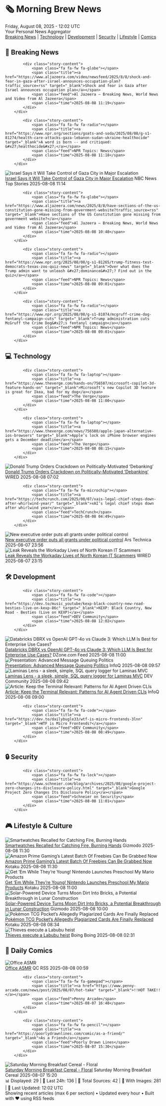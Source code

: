 <!-- Processing 54 RSS feeds at 2025-08-08 12:02:20 UTC -->
<!-- Processing: Poorly Drawn Lines -->
<!-- Processing: Garfield -->
<!-- Processing: Dilbert -->
<!-- Processing: Cyanide & Happiness -->
<!-- Processing: Girl Genius -->
<!-- Processing: Dinosaur Comics -->
<!-- Processing: CNN Breaking News -->
<!-- Processing: BBC Breaking News -->
<!-- Processing: Al Jazeera Breaking News -->
<!-- Processing: NPR News -->
<!-- Processing: Reuters World News -->
<!-- Processing: Associated Press Breaking -->
<!-- Processing: NBC News Breaking -->
<!-- Processing: Guardian World News -->
<!-- Processing: Sky News World -->
<!-- Processing: TechCrunch -->
<!-- Processing: The Verge -->
<!-- Processing: Dev.to -->
<!-- Processing: It's FOSS -->
<!-- Processing: OMG! Ubuntu -->
<!-- Processing: Ubuntu Blog -->
<!-- Processing: GitLab Blog -->
<!-- Processing: DZone -->
<!-- Processing: The Pragmatic Engineer -->
<!-- Processing: Lifehacker -->
<!-- Processing: Gizmodo -->
<!-- Processing: Kotaku -->
<!-- Processing: Boing Boing -->
<!-- Processing: Schneier on Security -->
<!-- Generated 8 new posts out of 29 feeds processed -->
<div class="newspaper-header">
    <h1 class="newspaper-title">🗞️ Morning Brew News</h1>
    <div class="newspaper-date">Friday, August 08, 2025 - 12:02 UTC</div>
    <div class="newspaper-subtitle">Your Personal News Aggregator</div>
</div>

<div class="newspaper-nav">
    <a href="#breaking">Breaking News</a> |
    <a href="#tech">Technology</a> |
    <a href="#dev">Development</a> |
    <a href="#security">Security</a> |
    <a href="#lifestyle">Lifestyle</a> |
    <a href="#webcomics">Comics</a>
</div>

<div class="news-section breaking-news" id="breaking">
<h2 class="section-header">🚨 Breaking News</h2>
<div class="stories-container">
<div class="story">
            
            <div class="story-content">
                <span class="fa fa-fw fa-globe"></span>
                <span class="title"><a href="https://www.aljazeera.com/video/newsfeed/2025/8/8/shock-and-fear-in-gaza-after-israel-announces-occupation-plan?traffic_source=rss" target="_blank">Shock and fear in Gaza after Israel announces occupation plan</a></span>
                <span class="feed">Al Jazeera – Breaking News, World News and Video from Al Jazeera</span>
                <span class="time">2025-08-08 11:19</span>
            </div>
        </div>
<div class="story">
            
            <div class="story-content">
                <span class="fa fa-fw fa-radio"></span>
                <span class="title"><a href="https://www.npr.org/sections/goats-and-soda/2025/08/08/g-s1-81274/health-care-attacks-gaza-lebanon-sudan-ukraine-healthocide" target="_blank">A word is born -- and critiqued: &#x27;healthocide&#x27;</a></span>
                <span class="feed">NPR Topics: News</span>
                <span class="time">2025-08-08 11:18</span>
            </div>
        </div>
<div class="story">
            <img src="https://media-cldnry.s-nbcnews.com/image/upload/t_fit_1500w/mpx/2704722219/2025_08/1754651644645_tdy_news_7a_sanchez_israel_250808_1920x1080-s6kgzi.jpg" alt="Israel Says it Will Take Control of Gaza City in Major Escalation" class="story-image" loading="lazy" onerror="this.style.display='none'">
            <div class="story-content">
                <span class="fa fa-fw fa-broadcast-tower"></span>
                <span class="title"><a href="https://www.today.com/video/israel-s-security-cabinet-votes-to-seize-control-of-gaza-city-244571717643" target="_blank">Israel Says it Will Take Control of Gaza City in Major Escalation</a></span>
                <span class="feed">NBC News Top Stories</span>
                <span class="time">2025-08-08 11:14</span>
            </div>
        </div>
<div class="story">
            
            <div class="story-content">
                <span class="fa fa-fw fa-globe"></span>
                <span class="title"><a href="https://www.aljazeera.com/news/2025/8/8/have-sections-of-the-us-constitution-gone-missing-from-government-website?traffic_source=rss" target="_blank">Have sections of the US Constitution gone missing from government website?</a></span>
                <span class="feed">Al Jazeera – Breaking News, World News and Video from Al Jazeera</span>
                <span class="time">2025-08-08 10:48</span>
            </div>
        </div>
<div class="story">
            
            <div class="story-content">
                <span class="fa fa-fw fa-radio"></span>
                <span class="title"><a href="https://www.npr.org/2025/08/08/g-s1-81265/trump-fitness-test-democrats-texas-zoo-quiz-news" target="_blank">Over what does the Trump admin want to unleash &#x27;dominance&#x27;? Find out in the quiz</a></span>
                <span class="feed">NPR Topics: News</span>
                <span class="time">2025-08-08 09:01</span>
            </div>
        </div>
<div class="story">
            
            <div class="story-content">
                <span class="fa fa-fw fa-radio"></span>
                <span class="title"><a href="https://www.npr.org/2025/08/08/g-s1-81074/mcgruff-crime-dog-fentanyl-campaign-cuts" target="_blank">Trump administration cuts McGruff the Crime Dog&#x27;s fentanyl campaign</a></span>
                <span class="feed">NPR Topics: News</span>
                <span class="time">2025-08-08 09:01</span>
            </div>
        </div>
</div>
</div>
<div class="news-section tech-news" id="tech">
<h2 class="section-header">💻 Technology</h2>
<div class="stories-container">
<div class="story">
            
            <div class="story-content">
                <span class="fa fa-fw fa-laptop"></span>
                <span class="title"><a href="https://www.theverge.com/hands-on/756587/microsoft-copilot-3d-feature-hands-on" target="_blank">Microsoft’s new Copilot 3D feature is great for Ikea, bad for my dog</a></span>
                <span class="feed">The Verge</span>
                <span class="time">2025-08-08 11:00</span>
            </div>
        </div>
<div class="story">
            
            <div class="story-content">
                <span class="fa fa-fw fa-laptop"></span>
                <span class="title"><a href="https://www.theverge.com/news/756580/apple-japan-alternative-ios-browsers" target="_blank">Apple’s lock on iPhone browser engines gets a December deadline</a></span>
                <span class="feed">The Verge</span>
                <span class="time">2025-08-08 08:15</span>
            </div>
        </div>
<div class="story">
            <img src="https://media.wired.com/photos/689322803e6458c3511b4ce1/master/pass/GettyImages-2227409013.jpg" alt="Donald Trump Orders Crackdown on Politically-Motivated ‘Debanking’" class="story-image" loading="lazy" onerror="this.style.display='none'">
            <div class="story-content">
                <span class="fa fa-fw fa-bolt"></span>
                <span class="title"><a href="https://www.wired.com/story/donald-trump-orders-crackdown-on-politically-motivated-debanking/" target="_blank">Donald Trump Orders Crackdown on Politically-Motivated ‘Debanking’</a></span>
                <span class="feed">WIRED</span>
                <span class="time">2025-08-08 07:02</span>
            </div>
        </div>
<div class="story">
            
            <div class="story-content">
                <span class="fa fa-fw fa-microchip"></span>
                <span class="title"><a href="https://techcrunch.com/2025/08/07/xais-legal-chief-steps-down-after-whirlwind-year/" target="_blank">xAI’s legal chief steps down after whirlwind year</a></span>
                <span class="feed">TechCrunch</span>
                <span class="time">2025-08-08 04:49</span>
            </div>
        </div>
<div class="story">
            <img src="https://cdn.arstechnica.net/wp-content/uploads/2025/08/GettyImages-2224884015-500x500.jpg" alt="New executive order puts all grants under political control" class="story-image" loading="lazy" onerror="this.style.display='none'">
            <div class="story-content">
                <span class="fa fa-fw fa-cog"></span>
                <span class="title"><a href="https://arstechnica.com/science/2025/08/new-executive-order-puts-all-grants-under-political-control/" target="_blank">New executive order puts all grants under political control</a></span>
                <span class="feed">Ars Technica</span>
                <span class="time">2025-08-07 23:56</span>
            </div>
        </div>
<div class="story">
            <img src="https://media.wired.com/clips/68926fdb8802aa27300f820b/master/pass/080725-north-korean-IT-workers-1.mp4" alt="Leak Reveals the Workaday Lives of North Korean IT Scammers" class="story-image" loading="lazy" onerror="this.style.display='none'">
            <div class="story-content">
                <span class="fa fa-fw fa-bolt"></span>
                <span class="title"><a href="https://www.wired.com/story/leaked-data-reveals-the-workaday-lives-of-north-korean-it-scammers/" target="_blank">Leak Reveals the Workaday Lives of North Korean IT Scammers</a></span>
                <span class="feed">WIRED</span>
                <span class="time">2025-08-07 23:15</span>
            </div>
        </div>
</div>
</div>
<div class="news-section dev-news" id="dev">
<h2 class="section-header">🛠️ Development</h2>
<div class="stories-container">
<div class="story">
            
            <div class="story-content">
                <span class="fa fa-fw fa-code"></span>
                <span class="title"><a href="https://dev.to/music_youtube/kexp-black-country-new-road-besties-live-on-kexp-86c" target="_blank">KEXP: Black Country, New Road - Besties (Live on KEXP)</a></span>
                <span class="feed">DEV Community</span>
                <span class="time">2025-08-08 12:02</span>
            </div>
        </div>
<div class="story">
            <img src="https://dz2cdn1.dzone.com/thumbnail?fid=18553609&w=600" alt="Databricks DBRX vs OpenAI GPT-4o vs Claude 3: Which LLM Is Best for Enterprise Use Cases?" class="story-image" loading="lazy" onerror="this.style.display='none'">
            <div class="story-content">
                <span class="fa fa-fw fa-newspaper"></span>
                <span class="title"><a href="https://dzone.com/articles/enterprise-ai-dbrx-gpt4o-claude3-comparison" target="_blank">Databricks DBRX vs OpenAI GPT-4o vs Claude 3: Which LLM Is Best for Enterprise Use Cases?</a></span>
                <span class="feed">DZone.com Feed</span>
                <span class="time">2025-08-08 11:00</span>
            </div>
        </div>
<div class="story">
            <img src="https://res.infoq.com/presentations/advanced-message-queuing/en/mediumimage/john-o%27hara-medium-1752572043019.jpeg" alt="Presentation: Advanced Message Queuing Politics" class="story-image" loading="lazy" onerror="this.style.display='none'">
            <div class="story-content">
                <span class="fa fa-fw fa-info-circle"></span>
                <span class="title"><a href="https://www.infoq.com/presentations/advanced-message-queuing/?utm_campaign=infoq_content&utm_source=infoq&utm_medium=feed&utm_term=global" target="_blank">Presentation: Advanced Message Queuing Politics</a></span>
                <span class="feed">InfoQ</span>
                <span class="time">2025-08-08 09:57</span>
            </div>
        </div>
<div class="story">
            <img src="https://media2.dev.to/dynamic/image/width=800%2Cheight=%2Cfit=scale-down%2Cgravity=auto%2Cformat=auto/https%3A%2F%2Fdev-to-uploads.s3.amazonaws.com%2Fuploads%2Farticles%2Fvy2w0xsoapeml77qzmbh.png" alt="Laminas Lens - a sleek, simple, SQL query logger for Laminas MVC" class="story-image" loading="lazy" onerror="this.style.display='none'">
            <div class="story-content">
                <span class="fa fa-fw fa-code"></span>
                <span class="title"><a href="https://dev.to/askerakbar/laminas-lens-a-sleek-simple-sql-query-logger-for-laminas-mvc-3n00" target="_blank">Laminas Lens - a sleek, simple, SQL query logger for Laminas MVC</a></span>
                <span class="feed">DEV Community</span>
                <span class="time">2025-08-08 09:42</span>
            </div>
        </div>
<div class="story">
            <img src="https://res.infoq.com/articles/ai-agent-cli/en/headerimage/ai-agent-cli-header-1754471958152.jpg" alt="Article: Keep the Terminal Relevant: Patterns for AI Agent Driven CLIs" class="story-image" loading="lazy" onerror="this.style.display='none'">
            <div class="story-content">
                <span class="fa fa-fw fa-info-circle"></span>
                <span class="title"><a href="https://www.infoq.com/articles/ai-agent-cli/?utm_campaign=infoq_content&utm_source=infoq&utm_medium=feed&utm_term=global" target="_blank">Article: Keep the Terminal Relevant: Patterns for AI Agent Driven CLIs</a></span>
                <span class="feed">InfoQ</span>
                <span class="time">2025-08-08 09:00</span>
            </div>
        </div>
<div class="story">
            
            <div class="story-content">
                <span class="fa fa-fw fa-code"></span>
                <span class="title"><a href="https://dev.to/dailybugle33/wtf-is-micro-frontends-3lnn" target="_blank">WTF is Micro Frontends?</a></span>
                <span class="feed">DEV Community</span>
                <span class="time">2025-08-08 08:49</span>
            </div>
        </div>
</div>
</div>
<div class="news-section security-news" id="security">
<h2 class="section-header">🔒 Security</h2>
<div class="stories-container">
<div class="story">
            
            <div class="story-content">
                <span class="fa fa-fw fa-lock"></span>
                <span class="title"><a href="https://www.schneier.com/blog/archives/2025/08/google-project-zero-changes-its-disclosure-policy.html" target="_blank">Google Project Zero Changes Its Disclosure Policy</a></span>
                <span class="feed">Schneier on Security</span>
                <span class="time">2025-08-08 11:01</span>
            </div>
        </div>
</div>
</div>
<div class="news-section lifestyle-news" id="lifestyle">
<h2 class="section-header">🎮 Lifestyle & Culture</h2>
<div class="stories-container">
<div class="story">
            <img src="https://gizmodo.com/app/uploads/2025/08/smartwatch-recall-1.jpg" alt="Smartwatches Recalled for Catching Fire, Burning Hands" class="story-image" loading="lazy" onerror="this.style.display='none'">
            <div class="story-content">
                <span class="fa fa-fw fa-computer"></span>
                <span class="title"><a href="https://gizmodo.com/smartwatches-recalled-for-catching-fire-burning-hands-2000640267" target="_blank">Smartwatches Recalled for Catching Fire, Burning Hands</a></span>
                <span class="feed">Gizmodo</span>
                <span class="time">2025-08-08 11:30</span>
            </div>
        </div>
<div class="story">
            <img src="https://kotaku.com/app/uploads/2025/08/prime2.jpg" alt="Amazon Prime Gaming’s Latest Batch Of Freebies Can Be Grabbed Now" class="story-image" loading="lazy" onerror="this.style.display='none'">
            <div class="story-content">
                <span class="fa fa-fw fa-gamepad"></span>
                <span class="title"><a href="https://kotaku.com/amazon-prime-free-games-civilization-thief-2000616600" target="_blank">Amazon Prime Gaming’s Latest Batch Of Freebies Can Be Grabbed Now</a></span>
                <span class="feed">Kotaku</span>
                <span class="time">2025-08-08 11:30</span>
            </div>
        </div>
<div class="story">
            <img src="https://kotaku.com/app/uploads/2025/08/mymario.jpg" alt="Get ‘Em While They’re Young! Nintendo Launches Preschool My Mario Products" class="story-image" loading="lazy" onerror="this.style.display='none'">
            <div class="story-content">
                <span class="fa fa-fw fa-gamepad"></span>
                <span class="title"><a href="https://kotaku.com/my-mario-nintendo-preschool-app-amiibo-2000616595" target="_blank">Get ‘Em While They’re Young! Nintendo Launches Preschool My Mario Products</a></span>
                <span class="feed">Kotaku</span>
                <span class="time">2025-08-08 11:00</span>
            </div>
        </div>
<div class="story">
            <img src="https://gizmodo.com/app/uploads/2025/08/Lunar-base-illustration.jpg" alt="Solar-Powered Device Turns Moon Dirt Into Bricks, a Potential Breakthrough in Lunar Construction" class="story-image" loading="lazy" onerror="this.style.display='none'">
            <div class="story-content">
                <span class="fa fa-fw fa-computer"></span>
                <span class="title"><a href="https://gizmodo.com/solar-powered-device-turns-moon-dirt-into-bricks-a-potential-breakthrough-in-lunar-construction-2000640313" target="_blank">Solar-Powered Device Turns Moon Dirt Into Bricks, a Potential Breakthrough in Lunar Construction</a></span>
                <span class="feed">Gizmodo</span>
                <span class="time">2025-08-08 10:00</span>
            </div>
        </div>
<div class="story">
            <img src="https://kotaku.com/app/uploads/2025/08/hoho.jpg" alt="Pokémon TCG Pocket‘s Allegedly Plagiarized Cards Are Finally Replaced" class="story-image" loading="lazy" onerror="this.style.display='none'">
            <div class="story-content">
                <span class="fa fa-fw fa-gamepad"></span>
                <span class="title"><a href="https://kotaku.com/pokemon-tcg-pocket-ho-oh-lugia-plagiarism-new-art-2000616590" target="_blank">Pokémon TCG Pocket‘s Allegedly Plagiarized Cards Are Finally Replaced</a></span>
                <span class="feed">Kotaku</span>
                <span class="time">2025-08-08 08:34</span>
            </div>
        </div>
<div class="story">
            <img src="https://i0.wp.com/boingboing.net/wp-content/uploads/2025/05/shutterstock_2520135095-scaled-e1754620156218.jpg?fit=768%2C458&amp;quality=60&amp;ssl=1" alt="Thieves execute a Labubu heist" class="story-image" loading="lazy" onerror="this.style.display='none'">
            <div class="story-content">
                <span class="fa fa-fw fa-arrow-right"></span>
                <span class="title"><a href="https://boingboing.net/2025/08/07/thieves-execute-a-labubu-heist-in-la-puente.html" target="_blank">Thieves execute a Labubu heist</a></span>
                <span class="feed">Boing Boing</span>
                <span class="time">2025-08-08 02:31</span>
            </div>
        </div>
</div>
</div>
<div class="news-section webcomics-section" id="webcomics">
<h2 class="section-header">🎨 Daily Comics</h2>
<div class="stories-container">
<div class="story">
            <img src="http://www.questionablecontent.net/comics/5631.png" alt="Office ASMR" class="story-image" loading="lazy" onerror="this.style.display='none'">
            <div class="story-content">
                <span class="fa fa-fw fa-music"></span>
                <span class="title"><a href="http://questionablecontent.net/view.php?comic=5631" target="_blank">Office ASMR</a></span>
                <span class="feed">QC RSS</span>
                <span class="time">2025-08-08 00:59</span>
            </div>
        </div>
<div class="story">
            
            <div class="story-content">
                <span class="fa fa-fw fa-gamepad"></span>
                <span class="title"><a href="https://www.penny-arcade.com/news/post/2025/08/07/hot-take" target="_blank">!!HOT TAKE!!</a></span>
                <span class="feed">Penny Arcade</span>
                <span class="time">2025-08-07 16:48</span>
            </div>
        </div>
<div class="story">
            
            <div class="story-content">
                <span class="fa fa-fw fa-pencil"></span>
                <span class="title"><a href="https://poorlydrawnlines.com/comic/as-a-friend/" target="_blank">As a Friend</a></span>
                <span class="feed">Poorly Drawn Lines</span>
                <span class="time">2025-08-07 15:30</span>
            </div>
        </div>
<div class="story">
            <img src="https://www.smbc-comics.com/comics/1754539869-20250807.png" alt="Saturday Morning Breakfast Cereal - Floral" class="story-image" loading="lazy" onerror="this.style.display='none'">
            <div class="story-content">
                <span class="fa fa-fw fa-smile"></span>
                <span class="title"><a href="https://www.smbc-comics.com/comic/floral" target="_blank">Saturday Morning Breakfast Cereal - Floral</a></span>
                <span class="feed">Saturday Morning Breakfast Cereal</span>
                <span class="time">2025-08-07 15:20</span>
            </div>
        </div>
</div>
</div>

<div class="newspaper-footer">
    <div class="stats">
        📊 Displayed: 29 | 📅 Last 24h: 136 | 📡 Total Sources: 42 | 📸 With Images: 281 |
        🔄 Last Updated: 12:02 UTC
    </div>
    <div class="footer-note">
        Showing recent articles (max 6 per section) • Updated every hour • Built with ❤️ using RSS feeds
    </div>
</div>
